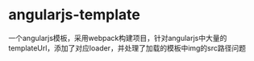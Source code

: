 # angularjs-template
一个angularjs模板，采用webpack构建项目，针对angularjs中大量的templateUrl，添加了对应loader，并处理了加载的模板中img的src路径问题
